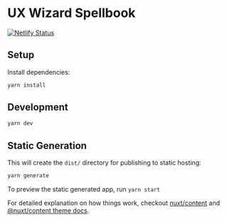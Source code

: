 # UX Wizard Spellbook

[![Netlify Status](https://api.netlify.com/api/v1/badges/91850b15-3d0c-4a09-81f8-57dda1d3258c/deploy-status)](https://app.netlify.com/sites/priceless-stonebraker-26a436/deploys)

## Setup

Install dependencies:

```bash
yarn install
```

## Development

```bash
yarn dev
```

## Static Generation

This will create the `dist/` directory for publishing to static hosting:

```bash
yarn generate
```

To preview the static generated app, run `yarn start`

For detailed explanation on how things work, checkout [nuxt/content](https://content.nuxtjs.org) and [@nuxt/content theme docs](https://content.nuxtjs.org/themes-docs).
